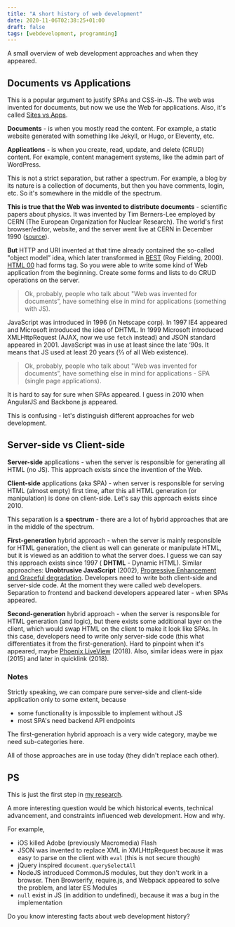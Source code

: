 ```yaml
---
title: "A short history of web development"
date: 2020-11-06T02:38:25+01:00
draft: false
tags: [webdevelopment, programming]
---
```


A small overview of web development approaches and when they appeared.

## Documents vs Applications

This is a popular argument to justify SPAs and CSS-in-JS. The web was invented for documents, but now we use the Web for applications. Also, it's called [Sites vs Apps](https://dev.to/godspowercuche/svelte-for-sites-react-for-apps-mmi-temp-slug-4826936).

**Documents** - is when you mostly read the content. For example, a static website generated with something like Jekyll, or Hugo, or Eleventy, etc.

**Applications** - is when you create, read, update, and delete (CRUD) content. For example, content management systems, like the admin part of WordPress.

This is not a strict separation, but rather a spectrum. For example, a blog by its nature is a collection of documents, but then you have comments, login, etc. So it's somewhere in the middle of the spectrum.

**This is true that the Web was invented to distribute documents** - scientific papers about physics. It was invented by Tim Berners-Lee employed by CERN (The European Organization for Nuclear Research). The world's first browser/editor, website, and the server went live at CERN in December 1990 ([source](https://home.cern/science/computing/birth-web/short-history-web)).

**But** HTTP and URI invented at that time already contained the so-called "object model” idea, which later transformed in [REST](https://www.ics.uci.edu/~fielding/pubs/dissertation/rest_arch_style.htm) (Roy Fielding, 2000). [HTML 00](https://tools.ietf.org/html/draft-ietf-iiir-html-00) had forms tag. So you were able to write some kind of Web application from the beginning. Create some forms and lists to do CRUD operations on the server.

> Ok, probably, people who talk about "Web was invented for documents”, have something else in mind for applications (something with JS).

JavaScript was introduced in 1996 (in Netscape corp). In 1997 IE4 appeared and Microsoft introduced the idea of DHTML. In 1999 Microsoft introduced XMLHttpRequest (AJAX, now we use `fetch` instead) and JSON standard appeared in 2001. JavaScript was in use at least since the late ‘90s. It means that JS used at least 20 years (2⁄3 of all Web existence).

> Ok, probably, people who talk about "Web was invented for documents”, have something else in mind for applications - SPA (single page applications).

It is hard to say for sure when SPAs appeared. I guess in 2010 when AngularJS and Backbone.js appeared.

This is confusing - let's distinguish different approaches for web development.

## Server-side vs Client-side

**Server-side** applications - when the server is responsible for generating all HTML (no JS). This approach exists since the invention of the Web.

**Client-side** applications (aka SPA) - when server is responsible for serving HTML (almost empty) first time, after this all HTML generation (or manipulation) is done on client-side. Let's say this approach exists since 2010.

This separation is a **spectrum** - there are a lot of hybrid approaches that are in the middle of the spectrum.

**First-generation** hybrid approach - when the server is mainly responsible for HTML generation, the client as well can generate or manipulate HTML, but it is viewed as an addition to what the server does. I guess we can say this approach exists since 1997 ( **DHTML** - Dynamic HTML). Similar approaches: **Unobtrusive JavaScript** (2002), [Progressive Enhancement and Graceful degradation](https://www.w3.org/wiki/Graceful_degradation_versus_progressive_enhancement). Developers need to write both client-side and server-side code. At the moment they were called web developers. Separation to frontend and backend developers appeared later - when SPAs appeared.

**Second-generation** hybrid approach - when the server is responsible for HTML generation (and logic), but there exists some additional layer on the client, which would swap HTML on the client to make it look like SPAs. In this case, developers need to write only server-side code (this what differentiates it from the first-generation). Hard to pinpoint when it's appeared, maybe [Phoenix LiveView](https://hexdocs.pm/phoenix_live_view/Phoenix.LiveView.html) (2018). Also, similar ideas were in pjax (2015) and later in quicklink (2018).

### Notes

Strictly speaking, we can compare pure server-side and client-side application only to some extent, because

- some functionality is impossible to implement without JS
- most SPA's need backend API endpoints

The first-generation hybrid approach is a very wide category, maybe we need sub-categories here.

All of those approaches are in use today (they didn't replace each other).

## PS

This is just the first step in [my research](https://github.com/stereobooster/the-history-of-frontend-development).

A more interesting question would be which historical events, technical advancement, and constraints influenced web development. How and why.

For example,

- iOS killed Adobe (previously Macromedia) Flash
- JSON was invented to replace XML in XMLHttpRequest because it was easy to parse on the client with `eval` (this is not secure though)
- jQuery inspired `document.querySelectAll`
- NodeJS introduced CommonJS modules, but they don't work in a browser. Then Browserify, require.js, and Webpack appeared to solve the problem, and later ES Modules
- `null` exist in JS (in addition to undefined), because it was a bug in the implementation

Do you know interesting facts about web development history?
